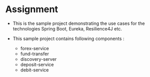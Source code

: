 # Assignment

* This is the sample project demonstrating the use cases for the technologies Spring Boot, Eureka, Resilience4J etc.

* This sample project contains following components :
    * forex-service
    * fund-transfer
    * discovery-server
    * deposit-service
    * debit-service